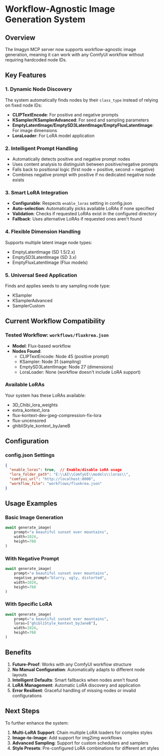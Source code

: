 # Workflow-Agnostic Image Generation System

## Overview
The Imagyn MCP server now supports workflow-agnostic image generation, meaning it can work with any ComfyUI workflow without requiring hardcoded node IDs.

## Key Features

### 1. Dynamic Node Discovery
The system automatically finds nodes by their `class_type` instead of relying on fixed node IDs:

- **CLIPTextEncode**: For positive and negative prompts
- **KSampler/KSamplerAdvanced**: For seed and sampling parameters  
- **EmptyLatentImage/EmptySD3LatentImage/EmptyFluxLatentImage**: For image dimensions
- **LoraLoader**: For LoRA model application

### 2. Intelligent Prompt Handling
- Automatically detects positive and negative prompt nodes
- Uses content analysis to distinguish between positive/negative prompts
- Falls back to positional logic (first node = positive, second = negative)
- Combines negative prompt with positive if no dedicated negative node exists

### 3. Smart LoRA Integration
- **Configurable**: Respects `enable_loras` setting in config.json
- **Auto-selection**: Automatically picks available LoRAs if none specified
- **Validation**: Checks if requested LoRAs exist in the configured directory
- **Fallback**: Uses alternative LoRAs if requested ones aren't found

### 4. Flexible Dimension Handling
Supports multiple latent image node types:
- EmptyLatentImage (SD 1.5/2.x)
- EmptySD3LatentImage (SD 3.x)
- EmptyFluxLatentImage (Flux models)

### 5. Universal Seed Application
Finds and applies seeds to any sampling node type:
- KSampler
- KSamplerAdvanced  
- SamplerCustom

## Current Workflow Compatibility

### Tested Workflow: `workflows/fluxkrea.json`
- **Model**: Flux-based workflow
- **Nodes Found**:
  - CLIPTextEncode: Node 45 (positive prompt)
  - KSampler: Node 31 (sampling)
  - EmptySD3LatentImage: Node 27 (dimensions)
  - LoraLoader: None (workflow doesn't include LoRA support)

### Available LoRAs
Your system has these LoRAs available:
- 3D_Chibi_lora_weights
- extra_kontext_lora
- flux-kontext-dev-jpeg-compression-fix-lora
- flux-uncensored
- ghibliStyle_kontext_byJaneB

## Configuration

### config.json Settings
```json
{
  "enable_loras": true,  // Enable/disable LoRA usage
  "lora_folder_path": "E:\\AI\\ComfyUI\\models\\loras\\",
  "comfyui_url": "http://localhost:8000",
  "workflow_file": "workflows/fluxkrea.json"
}
```

## Usage Examples

### Basic Image Generation
```python
await generate_image(
    prompt="a beautiful sunset over mountains",
    width=1024,
    height=768
)
```

### With Negative Prompt
```python
await generate_image(
    prompt="a beautiful sunset over mountains",
    negative_prompt="blurry, ugly, distorted",
    width=1024,
    height=768
)
```

### With Specific LoRA
```python
await generate_image(
    prompt="a beautiful sunset over mountains",
    loras=["ghibliStyle_kontext_byJaneB"],
    width=1024,
    height=768
)
```

## Benefits

1. **Future-Proof**: Works with any ComfyUI workflow structure
2. **No Manual Configuration**: Automatically adapts to different node layouts
3. **Intelligent Defaults**: Smart fallbacks when nodes aren't found
4. **LoRA Management**: Automatic LoRA discovery and application
5. **Error Resilient**: Graceful handling of missing nodes or invalid configurations

## Next Steps

To further enhance the system:
1. **Multi-LoRA Support**: Chain multiple LoRA loaders for complex styles
2. **Image-to-Image**: Add support for img2img workflows
3. **Advanced Sampling**: Support for custom schedulers and samplers
4. **Style Presets**: Pre-configured LoRA combinations for different art styles
